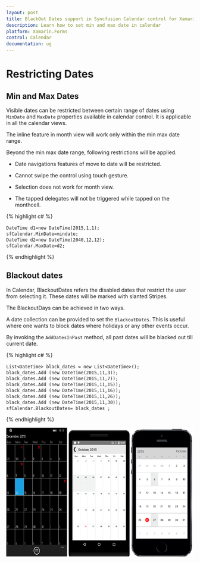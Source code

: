 ```yaml
---
layout: post
title: BlackOut Dates support in Syncfusion Calendar control for Xamarin.Forms
description: Learn how to set min and max date in calendar
platform: Xamarin.Forms
control: Calendar
documentation: ug
---
```


# Restricting Dates

## Min and Max Dates

Visible dates can be restricted between certain range of dates using `MinDate` and `MaxDate` properties available in calendar control. It is applicable in all the calendar views.

The inline feature in month view will work only within the min max date range.

Beyond the min max date range, following restrictions will be applied.

* Date navigations features of move to date will be restricted.

* Cannot swipe the control using touch gesture.

* Selection does not work for month view.

* The tapped delegates will not be triggered while tapped on the monthcell.
    
{% highlight c# %}
	
	DateTime d1=new DateTime(2015,1,1);
	sfCalendar.MinDate=mindate;
	DateTime d2=new DateTime(2040,12,12);
	sfCalendar.MaxDate=d2;
	
{% endhighlight %}

## Blackout dates

In Calendar, BlackoutDates refers the disabled dates that restrict the user from selecting it. These dates will be marked with slanted Stripes.

The BlackoutDays can be achieved in two ways.

A date collection can be provided to set the `BlackoutDates`. This is useful where one wants to block dates where holidays or any other events occur.

By invoking the `AddDatesInPast` method, all past dates will be blacked out till current date.


{% highlight c# %}
	
	List<DateTime> black_dates = new List<DateTime>();
	black_dates.Add (new DateTime(2015,11,3));
	black_dates.Add (new DateTime(2015,11,7));
	black_dates.Add (new DateTime(2015,11,15));
	black_dates.Add (new DateTime(2015,11,16));
	black_dates.Add (new DateTime(2015,11,26));
	black_dates.Add (new DateTime(2015,11,30));
	sfCalendar.BlackoutDates= black_dates ;
	
{%  endhighlight %}
	
	
![](images/Blackout.png)
